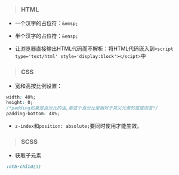 > ### HTML
- 一个汉字的占位符：```&emsp;```

- 半个汉字的占位符：```&ensp;```
- 让浏览器直接输出HTML代码而不解析：将HTML代码嵌入到```<script type='text/html' style='display:block'></scipt>```中

> ### CSS

- 宽和高按比例设置：

```css
width: 40%;
height: 0;
/*padding如果是百分比的话,那这个百分比是相对于其父元素的宽度而言*/
padding-bottom: 40%;
```
- ```z-index```和```position: absolute;```要同时使用才能生效。

> ### SCSS
- 获取子元素

```css
:nth-child(1)
```